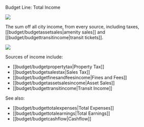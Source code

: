 Budget Line: Total Income

![](docs/images/form.png)

The sum off all city income, from every source, including taxes, [[budget/budgetassetsales|amenity sales]] and [[budget/budgettransitincome|transit tickets]].

![](Chart::StatTotalIncomeStat)

Sources of income include:
* [[budget/budgetpropertytax|Property Tax]]
* [[budget/budgetsalestax|Sales Tax]]
* [[budget/budgetfinesandfeesincome|Fines and Fees]]
* [[budget/budgetassetsalesincome|Asset Sales]]
* [[budget/budgettransitincome|Transit Income]]

See also:
* [[budget/budgettotalexpenses|Total Expenses]]
* [[budget/budgettotalearnings|Total Earnings]]
* [[budget/budgetcashflow|Cashflow]]

